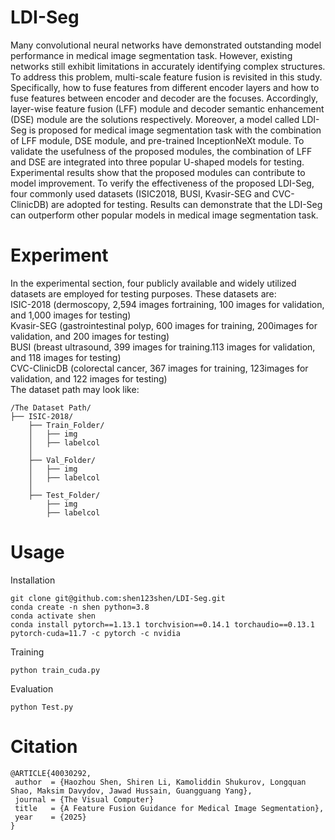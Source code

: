 # LDI-Seg


Many convolutional neural networks have demonstrated outstanding model performance in medical image segmentation task. However, existing networks still exhibit limitations in accurately identifying complex structures. To address this problem, multi-scale feature fusion is revisited in this study. Specifically, how to fuse features from different encoder layers and how to fuse features between encoder and decoder are the focuses. Accordingly, layer-wise feature fusion (LFF) module and decoder semantic enhancement (DSE) module are the solutions respectively. Moreover, a model called LDI-Seg is proposed for medical image segmentation task with the combination of LFF module, DSE module, and pre-trained InceptionNeXt module. To validate the usefulness of the proposed modules, the combination of LFF and DSE are integrated into three popular U-shaped models for testing. Experimental results show that the proposed modules can contribute to model improvement. To verify the effectiveness of the proposed LDI-Seg, four commonly used datasets (ISIC2018, BUSI, Kvasir-SEG and CVC-ClinicDB) are adopted for testing. Results can demonstrate that the LDI-Seg can outperform other popular models in medical image segmentation task.
# Experiment
In the experimental section, four publicly available and widely utilized datasets are employed for testing purposes. These datasets are:\
ISIC-2018 (dermoscopy, 2,594 images fortraining, 100 images for validation, and 1,000 images for testing)\
Kvasir-SEG (gastrointestinal polyp, 600 images for training, 200images for validation, and 200 images for testing)\
BUSI (breast ultrasound, 399 images for training.113 images for validation, and 118 images for testing)\
CVC-ClinicDB (colorectal cancer, 367 images for training, 123images for validation, and 122 images for testing)\
The dataset path may look like:
```
/The Dataset Path/
├── ISIC-2018/
    ├── Train_Folder/
    │   ├── img
    │   ├── labelcol
    │
    ├── Val_Folder/
    │   ├── img
    │   ├── labelcol
    │
    ├── Test_Folder/
        ├── img
        ├── labelcol
```
 # Usage
 Installation
 ```
 git clone git@github.com:shen123shen/LDI-Seg.git
 conda create -n shen python=3.8
 conda activate shen
 conda install pytorch==1.13.1 torchvision==0.14.1 torchaudio==0.13.1 pytorch-cuda=11.7 -c pytorch -c nvidia
```
Training
 ```
python train_cuda.py
 ```
Evaluation
 ```
python Test.py
 ```
# Citation

 ```
@ARTICLE{40030292,
  author  = {Haozhou Shen, Shiren Li, Kamoliddin Shukurov, Longquan Shao, Maksim Davydov, Jawad Hussain, Guangguang Yang},
  journal = {The Visual Computer}
  title   = {A Feature Fusion Guidance for Medical Image Segmentation},
  year    = {2025}
}
 ```

